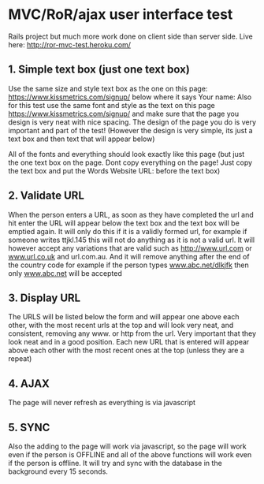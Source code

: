 # MVC/RoR/ajax user interface test

Rails project but much more work done on client side than server side. Live here: http://ror-mvc-test.heroku.com/

## 1. Simple text box (just one text box)

Use the same size and style text box as the one on this page: https://www.kissmetrics.com/signup/ below where it says Your name:
Also for this test use the same font and style as the text on this page https://www.kissmetrics.com/signup/ and make sure that the page you design is very neat with nice spacing. The design of the page you do is very important and part of the test! (However the design is very simple, its just a text box and then text that will appear below)

All of the fonts and everything should look exactly like this page (but just the one text box on the page. Dont copy everything on the page! Just copy the text box and put the Words Website URL: before the text box)

## 2. Validate URL

When the person enters a URL, as soon as they have completed the url and hit enter the URL will appear below the text box and the text box will be emptied again. It will only do this if it is a validly formed url, for example if someone writes ttjkl.145 this will not do anything as it is not a valid url. It will however accept any variations that are valid such as http://www.url.com or www.url.co.uk and url.com.au. And it will remove anything after the end of the country code for example if the person types www.abc.net/dlkjfk then only www.abc.net will be accepted

## 3. Display URL

The URLS will be listed below the form and will appear one above each other, with the most recent urls at the top and will look very neat, and consistent, removing any www. or http from the url. Very important that they look neat and in a good position. Each new URL that is entered will appear above each other with the most recent ones at the top (unless they are a repeat)

## 4. AJAX

The page will never refresh as everything is via javascript

## 5. SYNC

Also the adding to the page will work via javascript, so the page will work even if the person is OFFLINE and all of the above functions will work even if the person is offline. It will try and sync with the database in the background every 15 seconds.
